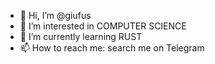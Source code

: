 - 👋 Hi, I’m @giufus
- 👀 I’m interested in COMPUTER SCIENCE
- 🌱 I’m currently learning RUST
- 📫 How to reach me: search me on Telegram
